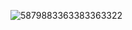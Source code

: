 
![5879883363383363322](https://github.com/user-attachments/assets/57bef912-6b00-4fab-9fb9-d97e1848fb46)

